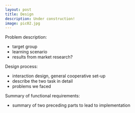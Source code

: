 ```yaml
---
layout: post
title: Design
description: Under construction!
image: pic02.jpg
---
```


Problem description:
- target group
- learning scenario
- results from market research?

Design process:
- interaction design, general cooperative set-up
- describe the two task in detail
- problems we faced

Summary of functional requirements:
- summary of two preceding parts to lead to implementation
